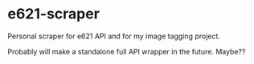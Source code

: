 # e621-scraper
Personal scraper for e621 API and for my image tagging project.


Probably will make a standalone full API wrapper in the future. Maybe??

